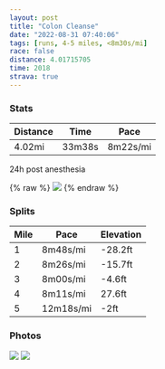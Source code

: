 ```yaml
---
layout: post
title: "Colon Cleanse"
date: "2022-08-31 07:40:06"
tags: [runs, 4-5 miles, <8m30s/mi]
race: false
distance: 4.01715705
time: 2018
strava: true
---
```


### Stats

| Distance | Time | Pace |
|----------|------|------|
|4.02mi|33m38s|8m22s/mi|

24h post anesthesia

{% raw %}
<img src='https://maps.googleapis.com/maps/api/staticmap?maptype=roadmap&path=enc:mpwwFv|sbMrAk@f@{@LOLIEHWdAE\Jb@HHv@Bf@d@bAh@BD?VBR?DEB@LHNEJg@b@If@MRGPDdCEb@J^CN@`@BLRFXVBFU`AAj@Nn@Oh@CPFn@Kr@_@zACXDd@?`@Sh@CNIHAJFP?RTPVJh@`@XXFL`@ZfChAxCfBdBjA~@^VVP\\TbCn@pAb@tBb@`@Lx@Dl@Lf@N~@d@DFCJg@hAk@bBg@rB@JHHB?JI`@g@DQHy@Nu@f@uANWJE`@Nn@DDBDLDl@VRrD~@@BB^Cn@@|AHr@DDVD@C?kAAw@Hk@@u@H_AAqBFYV@LJLD^F|@?vBx@?BEBTDG?xDLKTRPRRVb@NzACrBIrBDRt@DFKV{GLsBH]ZLJAFMReADy@DKj@EP@z@Cp@Hr@C`@F\Kj@Ev@Gr@Ah@b@r@^^f@DR?NGNYf@OPWr@ATFNb@NVBf@R^CV_@F[h@gBAMIGiAOqBc@qAOYI}Au@]k@]Ii@AQNqATw@?s@MMKAIW@KKOG[CYMYi@Ca@a@Ea@A{BY[@k@IeA[k@Gi@Kk@Be@Ri@z@Gz@KXI@KAk@`@k@R{@fAIBM?y@g@e@Ga@AkC@i@Dq@Cc@QqAYe@SaBc@]O}A]uAi@][a@k@CgBCOOOYO][Cm@\u@R]Pe@TaBJm@r@uAVY\Wt@WVEBCKKu@Wu@e@CEg@Uq@a@c@O{@M_@c@YUOGOOs@c@w@w@OUUe@AIF{@j@uBZQb@Aj@Wh@CZJdAJf@|@J@TG?GAJZMXb@f@\BFARIHGDUBINAHDDNDc@Sq@@q@EKBEB\VT?LGN?B@DLJHHCP@JLEL]LCQ&key=AIzaSyC1MId7bFpkLXNAaYhBSTb8jLyiSqzbDtM&size=800x800&markers=color:yellow|label:S|40.75799,-73.999&markers=color:green|label:F|40.753789999999974,-74.00230000000003'>
{% endraw %}

### Splits

| Mile | Pace | Elevation |
|------|------|-----------|
|1|8m48s/mi|-28.2ft|
|2|8m26s/mi|-15.7ft|
|3|8m00s/mi|-4.6ft|
|4|8m11s/mi|27.6ft|
|5|12m18s/mi|-2ft|

### Photos
<img src='https://dgtzuqphqg23d.cloudfront.net/XyWpPdcIT6LiW0qB78QneayurMVmERK1DqW_3JfX_jo-768x767.jpg'>

<img src='https://dgtzuqphqg23d.cloudfront.net/BqQo_z9C4vZqAONzR0q8slfhuG2yuAWGHdcvh61fVlU-614x768.jpg'>
